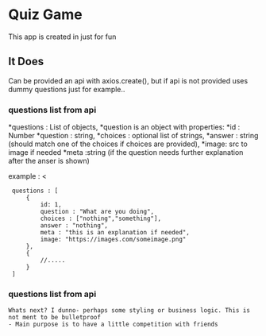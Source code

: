 # Quiz Game

This app is created in just for fun

## It Does

Can be provided an api with axios.create(), but if api is not provided uses dummy questions just for example..

### questions list from api

*questions : List of objects,
     *question is an object with properties: 
        *id : Number
        *question : string,
        *choices : optional list of strings,
        *answer : string (should match one of the choices if choices are provided),
        *image: src to image if needed
        *meta :string (if the question needs  further explanation after the anser is shown)

example :
<
```
 questions : [
     {
         id: 1,
         question : "What are you doing",
         choices : ["nothing","something"],
         answer : "nothing",
         meta : "this is an explanation if needed",
         image: "https://images.com/someimage.png"
     },
     {
         //.....
     }
 ]
 ```

### questions list from api
    Whats next? I dunno- perhaps some styling or business logic. This is not ment to be bulletproof
    - Main purpose is to have a little competition with friends
